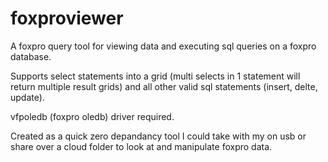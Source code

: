 # foxproviewer
A foxpro query tool for viewing data and executing sql queries on a foxpro database.

Supports select statements into a grid (multi selects in 1 statement will return multiple result grids) and all other valid sql statements (insert, delte, update).

vfpoledb (foxpro oledb) driver required.

Created as a quick zero depandancy tool I could take with my on usb or share over a cloud folder to look at and manipulate foxpro data.
